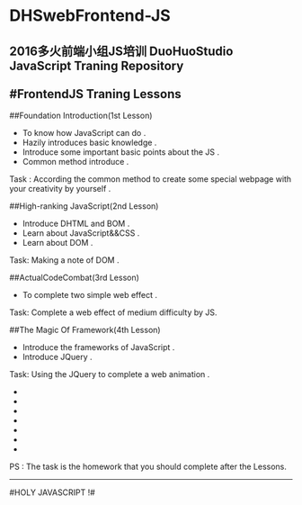 # DHSwebFrontend-JS
2016多火前端小组JS培训
DuoHuoStudio JavaScript Traning Repository 
<br><br>
#FrontendJS Traning Lessons
---
##Foundation  Introduction(1st Lesson)
-	To know how JavaScript can do .
-	Hazily introduces basic knowledge .
-	Introduce some important basic points about the JS .
-	Common method introduce .

Task : According the common method to create some special webpage with your creativity by yourself .

##High-ranking JavaScript(2nd Lesson)
-	Introduce DHTML and BOM .
-	Learn about JavaScript&&CSS .
-	Learn about DOM .

Task: Making a note of DOM . 	

##ActualCodeCombat(3rd Lesson)
-	To complete two simple web effect .

Task:  Complete a web effect of medium difficulty by JS.

##The Magic Of Framework(4th Lesson)
-	Introduce the frameworks of JavaScript .
-	Introduce JQuery .

Task: Using the JQuery to complete a web animation .

-
-
-
-
-
-
-
PS : The task is the homework that you should complete after the Lessons.


---

#HOLY JAVASCRIPT !#

